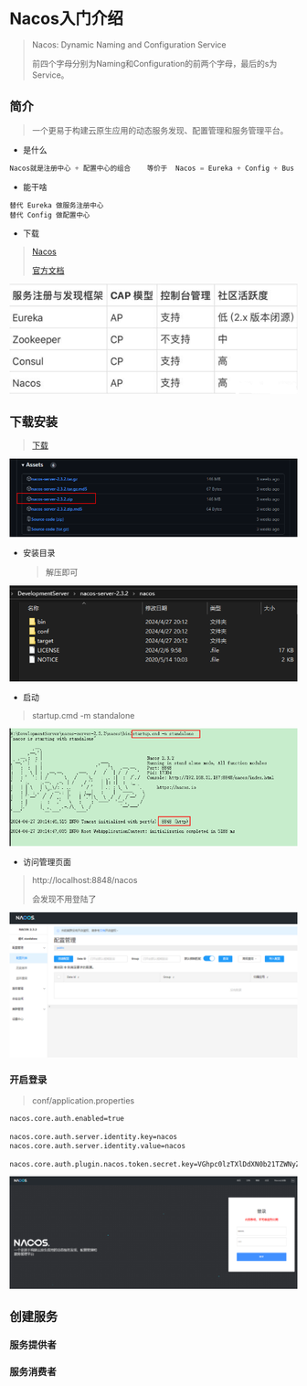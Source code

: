 # Nacos入门介绍

> Nacos: Dynamic Naming and Configuration Service
>
> 前四个字母分别为Naming和Configuration的前两个字母，最后的s为Service。

## 简介

> 一个更易于构建云原生应用的动态服务发现、配置管理和服务管理平台。

* 是什么

```java
Nacos就是注册中心 + 配置中心的组合    等价于  Nacos = Eureka + Config + Bus
```

* 能干啥

```java
替代 Eureka 做服务注册中心
替代 Config 做配置中心
```

* 下载

> [Nacos](https://github.com/alibaba/Nacos)
>
> [官方文档](https://spring-cloud-alibaba-group.github.io/github-pages/greenwich/spring-cloud-alibaba.html#_spring_cloud_alibaba_nacos_discovery)

![image.png](./assets/1714218825347-image.png)

## 下载安装

> [](https://)

> [下载](https://github.com/alibaba/nacos/releases)

![image.png](./assets/1714219237809-image.png)

* 安装目录
  > 解压即可
  >

![image.png](./assets/1714220010919-image.png)

* 启动

> startup.cmd -m standalone

![image.png](./assets/1714220114358-image.png)

* 访问管理页面

> http://localhost:8848/nacos
>
> 会发现不用登陆了

![image.png](./assets/1714220251997-image.png)

### 开启登录

> conf/application.properties

```properties
nacos.core.auth.enabled=true

nacos.core.auth.server.identity.key=nacos
nacos.core.auth.server.identity.value=nacos

nacos.core.auth.plugin.nacos.token.secret.key=VGhpc0lzTXlDdXN0b21TZWNyZXRLZXkwMTIzNDU2Nzg=
```


![image.png](./assets/1714221701408-image.png)

## 创建服务


### 服务提供者



### 服务消费者
